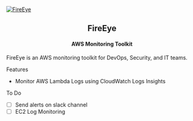 <a href="https://github.com/r0075h3ll/FireEye"><img src="https://i.ibb.co/LYvR0yw/Untitled-design-2-removebg-preview.png" alt="FireEye"></a>
<h2 align="center">
FireEye
</h2>

<h4 align="center">AWS Monitoring Toolkit</h4>

FireEye is an AWS monitoring toolkit for DevOps, Security, and IT teams.

Features

- Monitor AWS Lambda Logs using CloudWatch Logs Insights

To Do

- [ ] Send alerts on slack channel
- [ ] EC2 Log Monitoring